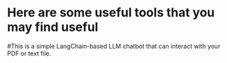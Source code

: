 # Here are some useful tools that you may find useful

#This is a simple LangChain-based LLM chatbot that can interact with your PDF or text file. 

